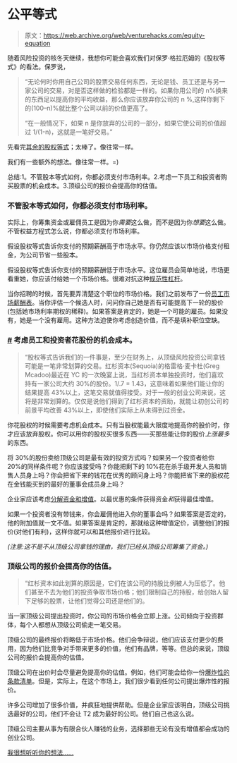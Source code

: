 # 公平等式

> 原文：<https://web.archive.org/web/venturehacks.com/equity-equation>

随着风险投资的核冬天继续，我想你可能会喜欢我们对保罗·格拉厄姆的《股权等式》的看法。保罗说，

> “无论何时你用自己公司的股票交易任何东西，无论是钱、员工还是与另一家公司的交易，对是否这样做的检验都是一样的。如果你用公司的 n%换来的东西足以提高你的平均收益，那么你应该放弃你公司的 n %,这样你剩下的(100–n)%就比整个公司以前的价值更高了。
> 
> “在一般情况下，如果 n 是你放弃的公司的一部分，如果它使公司的价值超过 1/(1-n)，这就是一笔好交易。”

先看完[其余的股权等式](https://web.archive.org/web/20220928233754/http://paulgraham.com/equity.html)；太棒了。像往常一样。

我们有一些额外的想法。像往常一样。=)

总结:1。不管股本等式如何，你都必须支付市场利率。2.考虑一下员工和投资者购买股票的机会成本。3.顶级公司的报价会提高你的估值。

### 不管股本等式如何，你都必须支付市场利率。

实际上，你筹集资金或雇佣员工是因为你*需要*这么做，而不是因为你*想要*这么做。不管权益方程式怎么说，你都必须支付市场利率。

假设股权等式告诉你支付的预期薪酬高于市场水平。你仍然应该以市场价格支付租金，为公司节省一些股本。

假设股权等式告诉你支付的预期薪酬低于市场水平。这位雇员会简单地说，市场更看重她，你应该付给她一个市场价格。很难对抗这种[规范性杠杆](https://web.archive.org/web/20220928233754/http://en.wikipedia.org/wiki/Leverage_(negotiation))。

当你招聘的时候，首先要弄清楚这个职位的市场价格。我们之前发布了一份[员工市场薪酬表](https://web.archive.org/web/20220928233754/http://venturehacks.com/articles/option-pool-shuffle#market)。当你评估一个候选人时，问问你自己她是否有可能提高下一轮的股价(包括她市场利率期权的稀释)。如果答案是肯定的，她是一个可能的雇员。如果没有，她是一个没有雇用。这种方法迫使你考虑创造价值，而不是填补职位空缺。

### [#](#opportunity "opportunity") 考虑员工和投资者花股份的机会成本。

> “股权等式告诉我们的一件事是，至少在财务上，从顶级风险投资公司拿钱可能是一笔非常划算的交易。红杉资本(Sequoia)的格雷格·麦卡杜(Greg Mcadoo)最近在 YC 的一次晚宴上说，当红杉资本单独投资时，他们喜欢持有一家公司大约 30%的股份。1/.7 = 1.43，这意味着如果他们能让你的结果提高 43%以上，这笔交易就值得接受。对于一般的创业公司来说，这将是非常划算的。仅仅是说他们得到了红杉资本的资助，就能让初创公司的前景平均改善 43%以上，即使他们实际上从未得到过资金。

你花股权的时候需要考虑机会成本。只有当股权能最大限度地提高你的股价时，你才应该放弃股权。你可以用你的股权买很多东西——买那些能让你的股价*上涨最多*的东西。

将 30%的股份卖给顶级公司是最有效的投资方式吗？如果另一个投资者给你 20%的同样条件呢？你应该接受吗？你能把剩下的 10%花在杀手级开发人员和销售人员身上吗？你会把省下来的钱花在优秀的顾问身上吗？你能把省下来的股权花在金钱能买到的最好的董事会成员身上吗？

企业家应该考虑[分解资金和增值](https://web.archive.org/web/20220928233754/http://www.startupboy.com/journal/2005/11/30/vc-bundling.html)。以最优惠的条件获得资金*和*获得最佳增值。

如果一个投资者没有带钱来，你会雇佣他进入你的董事会吗？如果答案是否定的，他的附加值就一文不值。如果答案是肯定的，那就给这种增值定价，调整他们的报价(对他们有利)，这样你就可以和其他报价进行比较。

*(注意:这不是不从顶级公司拿钱的理由，我们已经从顶级公司筹集了资金。)*

### 顶级公司的报价会提高你的估值。

> “红杉资本如此划算的原因是，它们在该公司的持股比例被人为压低了。他们甚至不去为他们的投资争取市场价格；他们限制自己的持股，给创始人留下足够的股票，让他们觉得公司还是他们的。

当一家顶级公司提出投资时，你公司的市场价格会立即上涨。公司倾向于投资群体，每个人都想从顶级公司偷走一笔交易。

顶级公司的最终报价将略低于市场价格。他们会争辩说，他们应该支付更少的费用，因为他们比竞争对手带来更多的价值，他们有品牌，等等。但总的来说，顶级公司的报价会提高你的估值。

顶级公司在出价时会尽量避免提高你的估值。例如，他们可能会给你一份[爆炸性的条款清单](https://web.archive.org/web/20220928233754/http://www.ventureblog.com/articles/indiv/2003/000024.html)。但是，实际上，在这个市场上，我们很少看到任何公司提出爆炸性的报价。

许多公司增加了很多价值，并疯狂地提供帮助。但是企业家应该明白，顶级公司挑选最好的公司，他们不会让 T2 成为最好的公司。他们自己也这么说。

顶级公司主要从事为有限合伙人赚钱的业务，选择那些无论有没有增值都会成功的创业公司。

[我很想听听你的想法……](https://web.archive.org/web/20220928233754/http://venturehacks.com/articles/equity-equation#comments)